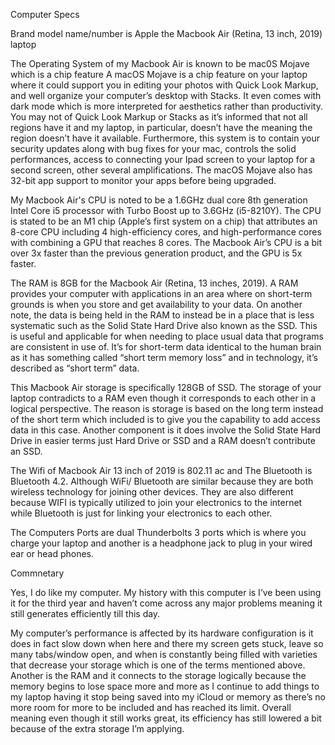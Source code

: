 Computer Specs 

Brand model name/number is Apple the Macbook Air (Retina, 13 inch, 2019) laptop  

The Operating System of my Macbook Air is known to be mac0S Mojave which is a chip feature A macOS Mojave is a chip feature on your laptop where it could support you in editing your photos with Quick Look Markup,  and well organize your computer’s desktop with Stacks. It even comes with dark mode which is more interpreted for aesthetics rather than productivity.  You may not of  Quick Look Markup or Stacks as it’s informed that not all regions have it and my laptop, in particular, doesn’t have the meaning the region doesn’t have it available.  Furthermore, this system is to contain your security updates along with bug fixes for your mac,  controls the solid performances, access to connecting your Ipad screen to your laptop for a second screen, other several amplifications. The macOS Mojave also has 32-bit app support to monitor your apps before being upgraded. 

My Macbook Air's CPU is noted to be a 1.6GHz dual core 8th generation Intel Core i5 processor with Turbo Boost up to 3.6GHz (i5-8210Y). The CPU is stated to be an M1 chip (Apple’s first system on a chip) that attributes an 8-core CPU including 4 high-efficiency cores, and high-performance cores with combining a GPU that reaches 8 cores. The Macbook Air’s CPU is a bit over 3x faster than the previous generation product, and the GPU is 5x faster. 

The RAM is 8GB for the Macbook Air (Retina, 13 inches, 2019). A RAM provides your computer with applications in an area where on short-term grounds is when you store and get availability to your data. On another note, the data is being held in the RAM to instead be in a place that is less systematic such as the Solid State Hard Drive also known as the SSD. This is useful and applicable for when needing to place usual data that programs are consistent in use of. It’s for short-term data identical to the human brain as it has something called “short term memory loss” and in technology,  it’s described as  “short term” data. 

This Macbook Air storage is specifically 128GB of SSD. The storage of your laptop contradicts to a RAM even though it corresponds to each other in a logical perspective.  The reason is storage is based on the long term instead of the short term which included is to give you the capability to add access data in this case. Another component is it does involve the Solid State Hard Drive  in easier terms just Hard Drive or SSD and a RAM doesn’t contribute an SSD. 

The Wifi of Macbook Air 13 inch of 2019 is 802.11 ac and The Bluetooth is Bluetooth 4.2. Although WiFi/ Bluetooth are similar because they are both wireless technology for joining other devices. They are also different because WIFI is typically utilized to join your electronics to the internet while Bluetooth is just for linking your electronics to each other.

The Computers Ports are dual Thunderbolts 3 ports which is where you charge your laptop and another is a headphone jack to plug in your wired ear or head phones. 

Commnetary 

Yes, I do like my computer. My history with this computer is I’ve been using it for the third year and haven’t come across any major problems meaning it still generates efficiently till this day. 

My computer’s performance is affected by its hardware configuration is it does in fact slow down when here and there my screen gets stuck, leave so many tabs/window open, and when is constantly being filled with varieties that decrease your storage which is one of the terms mentioned above. Another is the RAM and it connects to the storage logically because the memory begins to lose space more and more as I continue to add things to my laptop having it stop being saved into my iCloud or memory as there’s no more room for more to be included and has reached its limit. Overall meaning even though it still works great, its efficiency has still lowered a bit because of the extra storage I’m applying.

